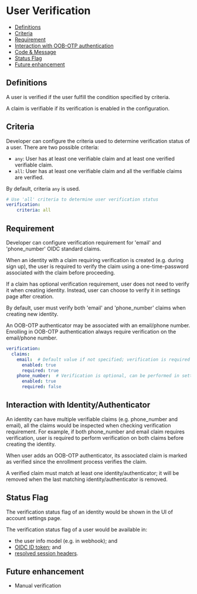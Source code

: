 # User Verification

  * [Definitions](#definitions)
  * [Criteria](#criteria)
  * [Requirement](#requirement)
  * [Interaction with OOB-OTP authentication](#interaction-with-oob-otp-authentication)
  * [Code &amp; Message](#code--message)
  * [Status Flag](#status-flag)
  * [Future enhancement](#future-enhancement)


## Definitions

A user is verified if the user fulfill the condition specified by criteria.

A claim is verifiable if its verification is enabled in the configuration.

## Criteria

Developer can configure the criteria used to determine verification status
of a user. There are two possible criteria:

- `any`: User has at least one verifiable claim and at least one verified verifiable claim.
- `all`: User has at least one verifiable claim and all the verifiable claims are verified.

By default, criteria `any` is used.

```yaml
# Use 'all' criteria to determine user verification status
verification:
    criteria: all
```

## Requirement

Developer can configure verification requirement for 'email' and 'phone_number'
OIDC standard claims.

When an identity with a claim requiring verification is created
(e.g. during sign up), the user is required to verify the claim using a
one-time-password associated with the claim before proceeding.

If a claim has optional verification requirement, user does not need to
verify it when creating identity. Instead, user can choose to verify it in
settings page after creation.

By default, user must verify both 'email' and 'phone_number' claims when
creating new identity.

An OOB-OTP authenticator may be associated with an email/phone number. Enrolling
in OOB-OTP authentication always require verification on the email/phone number.

```yaml
verification:
  claims:
    email:  # Default value if not specified; verification is required
      enabled: true
      required: true
    phone_number:  # Verification is optional, can be performed in settings page
      enabled: true
      required: false
```

## Interaction with Identity/Authenticator

An identity can have multiple verifiable claims (e.g. phone_number and email),
all the claims would be inspected when checking verification requirement.
For example, if both phone_number and email claim requires verification, user
is required to perform verification on both claims before creating the identity.

When user adds an OOB-OTP authenticator, its associated claim is marked as
verified since the enrollment process verifies the claim.

A verified claim must match at least one identity/authenticator; it will be
removed when the last matching identity/authenticator is removed.

## Status Flag

The verification status flag of an identity would be shown in the UI of
account settings page.

The verification status flag of a user would be available in:
- the user info model (e.g. in webhook); and
- [OIDC ID token](./oidc.md#httpsauthgearcomuseris_verified); and
- [resolved session headers](./api-resolver.md#x-authgear-user-verified).

## Future enhancement

- Manual verification
